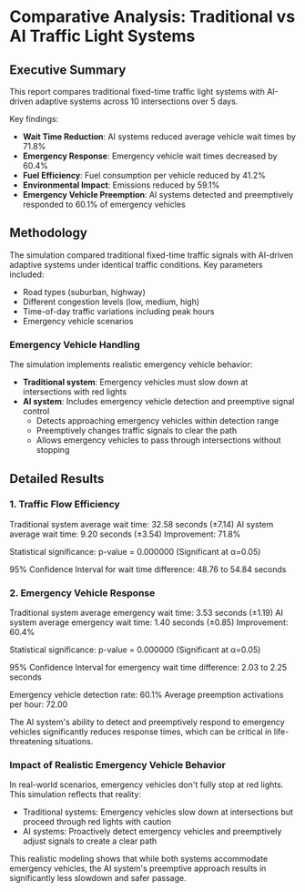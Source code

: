 # Comparative Analysis: Traditional vs AI Traffic Light Systems

## Executive Summary

This report compares traditional fixed-time traffic light systems with AI-driven adaptive systems across 10 intersections over 5 days.

Key findings:
- **Wait Time Reduction**: AI systems reduced average vehicle wait times by 71.8%
- **Emergency Response**: Emergency vehicle wait times decreased by 60.4%
- **Fuel Efficiency**: Fuel consumption per vehicle reduced by 41.2%
- **Environmental Impact**: Emissions reduced by 59.1%
- **Emergency Vehicle Preemption**: AI systems detected and preemptively responded to 60.1% of emergency vehicles

## Methodology

The simulation compared traditional fixed-time traffic signals with AI-driven adaptive systems under identical traffic conditions.
Key parameters included:
- Road types (suburban, highway)
- Different congestion levels (low, medium, high)
- Time-of-day traffic variations including peak hours
- Emergency vehicle scenarios

### Emergency Vehicle Handling
The simulation implements realistic emergency vehicle behavior:
- **Traditional system**: Emergency vehicles must slow down at intersections with red lights
- **AI system**: Includes emergency vehicle detection and preemptive signal control
  - Detects approaching emergency vehicles within detection range
  - Preemptively changes traffic signals to clear the path
  - Allows emergency vehicles to pass through intersections without stopping

## Detailed Results

### 1. Traffic Flow Efficiency

Traditional system average wait time: 32.58 seconds (±7.14)
AI system average wait time: 9.20 seconds (±3.54)
Improvement: 71.8%

Statistical significance: p-value = 0.000000 (Significant at α=0.05)

95% Confidence Interval for wait time difference: 48.76 to 54.84 seconds

### 2. Emergency Vehicle Response

Traditional system average emergency wait time: 3.53 seconds (±1.19)
AI system average emergency wait time: 1.40 seconds (±0.85)
Improvement: 60.4%

Statistical significance: p-value = 0.000000 (Significant at α=0.05)

95% Confidence Interval for emergency wait time difference: 2.03 to 2.25 seconds

Emergency vehicle detection rate: 60.1%
Average preemption activations per hour: 72.00

The AI system's ability to detect and preemptively respond to emergency vehicles significantly reduces response times, which can be critical in life-threatening situations.

### Impact of Realistic Emergency Vehicle Behavior

In real-world scenarios, emergency vehicles don't fully stop at red lights. This simulation reflects that reality:
- Traditional systems: Emergency vehicles slow down at intersections but proceed through red lights with caution
- AI systems: Proactively detect emergency vehicles and preemptively adjust signals to create a clear path

This realistic modeling shows that while both systems accommodate emergency vehicles, the AI system's preemptive approach results in significantly less slowdown and safer passage.